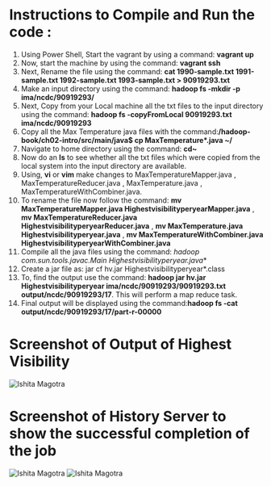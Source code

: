 # Instructions to Compile and Run the code :

1. Using Power Shell, Start the vagrant by using a command: **vagrant up**
2. Now, start the machine by using the command: **vagrant ssh**
3. Next, Rename the file using the command: **cat 1990-sample.txt 1991-sample.txt 1992-sample.txt 1993-sample.txt > 90919293.txt**
4. Make an input directory using the command: **hadoop fs -mkdir -p ima/ncdc/90919293/**
5. Next, Copy from your Local machine all the txt files to the input directory using the command: **hadoop fs -copyFromLocal 90919293.txt ima/ncdc/90919293**
6. Copy all the Max Temperature java files with the command:**/hadoop-book/ch02-intro/src/main/java$ cp MaxTemperature*.java ~/**
7. Navigate to home directory using the command: **cd~**
8. Now do an **ls** to see whether all the txt files which were copied from the local system into the input directory are available. 
9. Using, **vi** or **vim** make changes to MaxTemperatureMapper.java , MaxTemperatureReducer.java , MaxTemperature.java , MaxTemperatureWithCombiner.java.
10. To rename the file now follow the command: **mv MaxTemperatureMapper.java HighestvisibilityperyearMapper.java** ,
                                               **mv MaxTemperatureReducer.java HighestvisibilityperyearReducer.java** ,
                                               **mv MaxTemperature.java Highestvisibilityperyear.java** ,
                                               **mv MaxTemperatureWithCombiner.java HighestvisibilityperyearWithCombiner.java**
11. Compile all the java files using the command: **hadoop com.sun.tools.javac.Main Highestvisibilityperyear*.java**
12. Create a jar file as: jar cf hv.jar Highestvisibilityperyear*.class
13. To, find the output use the command: **hadoop jar hv.jar Highestvisibilityperyear ima/ncdc/90919293/90919293.txt output/ncdc/90919293/17**. This will perform a map reduce task. 
14. Final output will be displayed using the command:**hadoop fs -cat output/ncdc/90919293/17/part-r-00000** 

                                         
                                         

# Screenshot of Output of Highest Visibility
![Ishita Magotra](https://github.com/illinoistech-itm/imagotra/blob/master/ITMD-521/Week-05/item-one/output.JPG)







# Screenshot of History Server to show the successful completion of the job
![Ishita Magotra](https://github.com/illinoistech-itm/imagotra/blob/master/ITMD-521/Week-05/item-one/Jobhistory.JPG)
![Ishita Magotra](https://github.com/illinoistech-itm/imagotra/blob/master/ITMD-521/Week-05/item-one/JH1.JPG)
